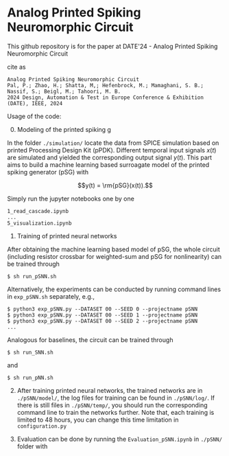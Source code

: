 # Analog Printed Spiking Neuromorphic Circuit

This github repository is for the paper at DATE'24 - Analog Printed Spiking Neuromorphic Circuit

cite as
```
Analog Printed Spiking Neuromorphic Circuit
Pal, P.; Zhao, H.; Shatta, M,; Hefenbrock, M.; Mamaghani, S. B.; Nassif, S.; Beigl, M.; Tahoori, M. B.
2024 Design, Automation & Test in Europe Conference & Exhibition (DATE), IEEE, 2024

```


Usage of the code:

0. Modeling of the printed spiking g

In the folder `./simulation/` locate the data from SPICE simulation based on printed Processing Design Kit (pPDK). Different temporal input signals $x(t)$ are simulated and yielded the corresponding output signal $y(t)$. This part aims to build a machine learning based surroagate model of the printed spiking generator (pSG) with

$$y(t) = \rm{pSG}(x(t)).$$

Simply run the jupyter notebooks one by one 


~~~
1_read_cascade.ipynb
...
5_visualization.ipynb
~~~


1. Training of printed neural networks

After obtaining the machine learning based model of pSG, the whole circuit (including resistor crossbar for weighted-sum and pSG for nonlinearity) can be trained through

~~~
$ sh run_pSNN.sh
~~~

Alternatively, the experiments can be conducted by running command lines in `exp_pSNN.sh` separately, e.g.,

~~~
$ python3 exp_pSNN.py --DATASET 00 --SEED 0 --projectname pSNN
$ python3 exp_pSNN.py --DATASET 00 --SEED 1 --projectname pSNN
$ python3 exp_pSNN.py --DATASET 00 --SEED 2 --projectname pSNN
...
~~~

Analogous for baselines, the circuit can be trained through

~~~
$ sh run_SNN.sh
~~~

and 

~~~
$ sh run_pNN.sh
~~~


2. After training printed neural networks, the trained networks are in `./pSNN/model/`, the log files for training can be found in `./pSNN/log/`. If there is still files in `./pSNN/temp/`, you should run the corresponding command line to train the networks further. Note that, each training is limited to 48 hours, you can change this time limitation in `configuration.py`



3. Evaluation can be done by running the `Evaluation_pSNN.ipynb` in `./pSNN/` folder with
